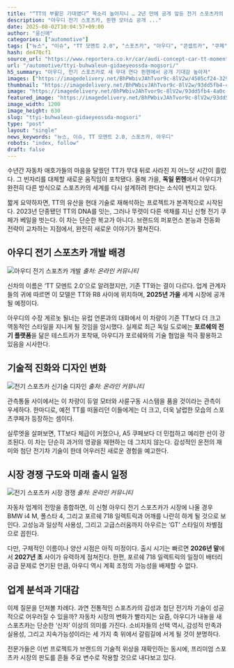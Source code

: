 ```yaml
---
title: "“TT의 부활은 기대였다” 목소리 높아지니 … 2년 만에 공개 앞둔 전기 스포츠카의 ‘실체’"
description: "아우디 전기 스포츠카, 뮌헨 모터쇼 공개 ..."
date: 2025-08-02T10:04:57+09:00
author: "윤신애"
categories: ["automotive"]
tags: ["뉴스", "이슈", "TT 모멘트 2.0", "스포츠카", "아우디", "콘셉트카", "쿠페", "퍼포먼스전동화", "명차부활인사이트"]
hash: de470cf1
source_url: "https://www.reportera.co.kr/car/audi-concept-car-tt-moment-2-0/"
url: "/automotive/ttyi-buhwaleun-gidaeyeossda-mogsori/"
h5_summary: "아우디, 전기 스포츠카로 새 무대 연다 뮌헨에서 공개 기대감 높아져"
images: ["https://imagedelivery.net/BhPWbivJAhTvor9c-8lV2w/4505cf24-329f-4586-1f90-b56d596b9d00/public", "https://imagedelivery.net/BhPWbivJAhTvor9c-8lV2w/d504f2cd-4be4-4233-8332-39dd892c1d00/public", "https://imagedelivery.net/BhPWbivJAhTvor9c-8lV2w/93dd5fb4-4a0c-497a-440e-17504e578b00/public", "https://imagedelivery.net/BhPWbivJAhTvor9c-8lV2w/7015ce92-99c6-4c38-5047-f896f757e100/public"]
thumbnail: "https://imagedelivery.net/BhPWbivJAhTvor9c-8lV2w/93dd5fb4-4a0c-497a-440e-17504e578b00/public"
image: "https://imagedelivery.net/BhPWbivJAhTvor9c-8lV2w/93dd5fb4-4a0c-497a-440e-17504e578b00/public"
featured_image: "https://imagedelivery.net/BhPWbivJAhTvor9c-8lV2w/93dd5fb4-4a0c-497a-440e-17504e578b00/public"
image_width: 1200
image_height: 630
slug: "ttyi-buhwaleun-gidaeyeossda-mogsori"
type: "post"
layout: "single"
news_keywords: "뉴스, 이슈, TT 모멘트 2.0, 스포츠카, 아우디"
robots: "index, follow"
draft: false
---
```


수년간 자동차 애호가들의 마음을 달궜던 TT가 무대 뒤로 사라진 지 어느덧 시간이 흘렀다. 그 빈자리를 대체할 새로운 움직임이 포착됐다. 올해 가을, **독일 뮌헨**에서 아우디가 완전히 다른 방식으로 스포츠카의 세계를 다시 설계하려 한다는 소식이 번지고 있다.

짧게 요약하자면, TT의 유산을 현대 기술로 재해석하는 프로젝트가 본격적으로 시작된다. 2023년 단종됐던 TT의 DNA를 잇는, 그러나 뚜렷이 다른 색채를 지닌 신형 전기 쿠페가 베일을 벗는다. 이 차는 단순한 복고가 아니다. 브랜드의 퍼포먼스 본능과 전동화 전략이 교차하는 지점에서, 완전히 새로운 이야기가 펼쳐진다.

## 아우디 전기 스포츠카 개발 배경

![아우디 전기 스포츠카 개발](https://imagedelivery.net/BhPWbivJAhTvor9c-8lV2w/7015ce92-99c6-4c38-5047-f896f757e100/public)
*출처: 온라인 커뮤니티*


신차의 이름은 ‘TT 모멘트 2.0’으로 알려졌지만, 기존 TT와는 결이 다르다. 업계 관계자들의 귀에 따르면 이 모델은 TT와 R8 사이에 위치하며, **2025년 가을** 세계 시장에 공개될 예정이다.

아우디의 수장 게르놋 될너는 유럽 언론과의 대화에서 이 차량이 기존 TT보다 더 크고 역동적인 스타일을 지니게 될 것임을 암시했다. 실제로 최근 독일 도로에는 **포르쉐의 전기 플랫폼**을 닮은 테스트카가 포착돼, 아우디가 포르쉐와의 기술 협업을 적극 활용하고 있음을 시사한다.

## 기술적 진화와 디자인 변화

![전기 스포츠카 신기술 디자인](https://imagedelivery.net/BhPWbivJAhTvor9c-8lV2w/d504f2cd-4be4-4233-8332-39dd892c1d00/public)
*출처: 온라인 커뮤니티*


관측통들 사이에서는 이 차량이 듀얼 모터와 사륜구동 시스템을 품을 것이라는 관측이 우세하다. 한마디로, 예전 TT를 떠올리던 이들에게는 더 크고, 더욱 날렵한 모습의 스포츠쿠페가 등장하는 셈이다.

실루엣을 살펴보면, TT보다 체급이 커졌으나, A5 쿠페보다 더 민첩하고 예리한 선이 강조된다. 이 차는 단순히 과거의 영광을 재현하는 데 그치지 않는다. 감성적인 운전의 재미와 첨단 전기차 기술이 한데 어우러진 새로운 경험을 예고한다.

## 시장 경쟁 구도와 미래 출시 일정

![전기 스포츠카 시장 경쟁](https://imagedelivery.net/BhPWbivJAhTvor9c-8lV2w/4505cf24-329f-4586-1f90-b56d596b9d00/public)
*출처: 온라인 커뮤니티*


자동차 업계의 전망을 종합하면, 이 신형 아우디 전기 스포츠카가 시장에 나올 경우 BMW i4 M, 폴스타 4, 그리고 포르쉐 718 일렉트릭과 어깨를 나란히 하게 될 것으로 보인다. 고성능과 일상적 사용성, 그리고 고급스러움까지 아우르는 ‘GT’ 스타일이 차별점으로 꼽힌다.

다만, 구체적인 이름이나 양산 시점은 아직 미정이다. 출시 시기는 빠르면 **2026년 말**에서 **2027년 초** 사이가 유력하게 점쳐진다. 한편, 포르쉐 718 일렉트릭의 일정이 배터리 공급 문제로 연기된 만큼, 아우디 역시 계획 조정의 가능성을 배제할 수 없다.

## 업계 분석과 기대감

이제 질문을 던져볼 차례다. 과연 전통적인 스포츠카의 감성과 첨단 전기차 기술이 성공적으로 어우러질 수 있을까? 자동차 시장의 변화가 빨라지는 요즘, 아우디가 내놓을 새 스포츠카는 단순한 ‘신차’ 이상의 의미를 가진다. 소비자들의 선택 역시, 감성적 만족과 실용성, 그리고 지속가능성이라는 세 가지 축 위에서 갈림길에 서게 될 것이 분명하다.

전문가들은 이번 프로젝트가 브랜드의 기술적 위상을 재확인하는 동시에, 프리미엄 스포츠카 시장의 판도를 흔들 주요 변수로 작용할 것으로 내다보고 있다.

